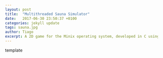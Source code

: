 ```yaml
---
layout: post
title:  "Multithreaded Sauna Simulator"
date:   2017-06-30 23:50:37 +0100
categories: jekyll update
tags: sauna.jpg
author: Tiago
excerpt: A 2D game for the Minix operating system, developed in C using only the C standard library and Minix's OS API.
---
```


template